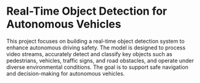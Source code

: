 # Real-Time Object Detection for Autonomous Vehicles
This project focuses on building a real-time object detection system to enhance autonomous driving safety. The model is designed to process video streams, accurately detect and classify key objects such as pedestrians, vehicles, traffic signs, and road obstacles, and operate under diverse environmental conditions. The goal is to support safe navigation and decision-making for autonomous vehicles.

